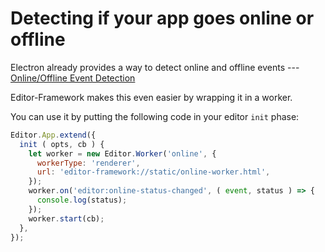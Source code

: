 # Detecting if your app goes online or offline

Electron already provides a way to detect online and offline events ---
[Online/Offline Event Detection](https://github.com/atom/electron/blob/master/docs/tutorial/online-offline-events.md)

Editor-Framework makes this even easier by wrapping it in a worker.

You can use it by putting the following code in your editor `init` phase:

```javascript
Editor.App.extend({
  init ( opts, cb ) {
    let worker = new Editor.Worker('online', {
      workerType: 'renderer',
      url: 'editor-framework://static/online-worker.html',
    });
    worker.on('editor:online-status-changed', ( event, status ) => {
      console.log(status);
    });
    worker.start(cb);
  },
});
```

